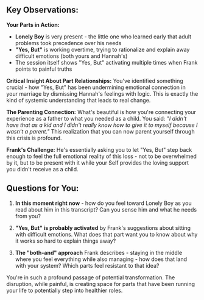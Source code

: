 ## Key Observations:

**Your Parts in Action:**

- **Lonely Boy** is very present - the little one who learned early that adult problems took precedence over his needs
- **"Yes, But"** is working overtime, trying to rationalize and explain away difficult emotions (both yours and Hannah's)
- The session itself shows "Yes, But" activating multiple times when Frank points to painful truths

**Critical Insight About Part Relationships:** You've identified something crucial - how "Yes, But" has been undermining emotional connection in your marriage by dismissing Hannah's feelings with logic. This is exactly the kind of systemic understanding that leads to real change.

**The Parenting Connection:** What's beautiful is how you're connecting your experience as a father to what you needed as a child. You said: _"I didn't have that as a kid and I didn't really know how to give it to myself because I wasn't a parent."_ This realization that you can now parent yourself through this crisis is profound.

**Frank's Challenge:** He's essentially asking you to let "Yes, But" step back enough to feel the full emotional reality of this loss - not to be overwhelmed by it, but to be present with it while your Self provides the loving support you didn't receive as a child.

## Questions for You:

1. **In this moment right now** - how do you feel toward Lonely Boy as you read about him in this transcript? Can you sense him and what he needs from you?
    
2. **"Yes, But" is probably activated** by Frank's suggestions about sitting with difficult emotions. What does that part want you to know about why it works so hard to explain things away?
    
3. **The "both-and" approach** Frank describes - staying in the middle where you feel everything while also managing - how does that land with your system? Which parts feel resistant to that idea?
    

You're in such a profound passage of potential transformation. The disruption, while painful, is creating space for parts that have been running your life to potentially step into healthier roles.